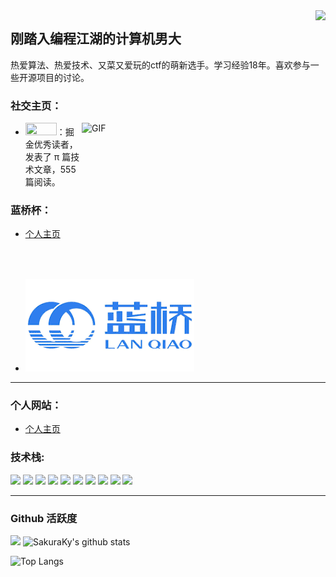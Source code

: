 <img align="right" src="https://count.getloli.com/get/@:Minori-ty?theme=rule34">

## 刚踏入编程江湖的计算机男大

热爱算法、热爱技术、又菜又爱玩的ctf的萌新选手。学习经验18年。喜欢参与一些开源项目的讨论。

### **社交主页：**

 <img align="right" alt="GIF" src="./images/code.gif" width="390" height="250" />


-   <img height="20" width="50" src="./images/juejin.png" />：掘金优秀读者，发表了 π 篇技术文章，555篇阅读。

### **蓝桥杯：**
-  [个人主页](https://www.lanqiao.cn/users/3265140/)
- [![](./images/lanqiaobei.png)](https://dasai.lanqiao.cn/)
---


### **个人网站：**
-  [个人主页](https://www.sakuraky.cn/)


### **技术栈:**

<a href="https://v3.cn.vuejs.org"><code><img height="20" src="./images/vue.png"></code></a>
<a href="https://reactjs.org/"><code><img height="20" src="./images/react.svg"></code></a>
<a href="https://nextjs.org/"><code><img height="20" src="./images/next.png"></code></a>
<a href="https://www.tslang.cn/index.html"><code><img height="20" src="./images/typescript.png"></code></a>
<a href="https://webpack.js.org/"><code><img height="20" src="./images/webpack.svg"></code></a>
<a href="https://cn.vitejs.dev"><code><img height="20" src="./images/vite.png"></code></a>
<a href="https://sass-lang.com"><code><img height="20" src="./images/sass2.png"></code></a>
<a href="https://tailwindcss.com"><code><img height="20" src="./images/tailwindcss.png"></code></a>
<a href="https://go.dev/"><code><img height="20" src="./images/golang.png"></code></a>
<a href="https://www.docker.com"><code><img height="20" src="./images/docker.png"></code></a>

---
### Github 活跃度

[![](https://activity-graph.herokuapp.com/graph?username=SakuraKy&theme=dracula)](https://github.com/ashutosh00710/github-readme-activity-graph)
![SakuraKy's github stats](https://github-readme-stats.vercel.app/api?username=SakuraKy&show_icons=true&theme=vue)

![Top Langs](https://github-readme-stats.vercel.app/api/top-langs/?username=SakuraKy&langs_count=6)

